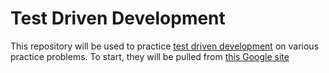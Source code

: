 # Test Driven Development

This repository will be used to practice [test driven development](https://en.wikipedia.org/wiki/Test-driven_development) on various practice problems. To start, they will be pulled from [this Google site](https://sites.google.com/site/tddproblems)
